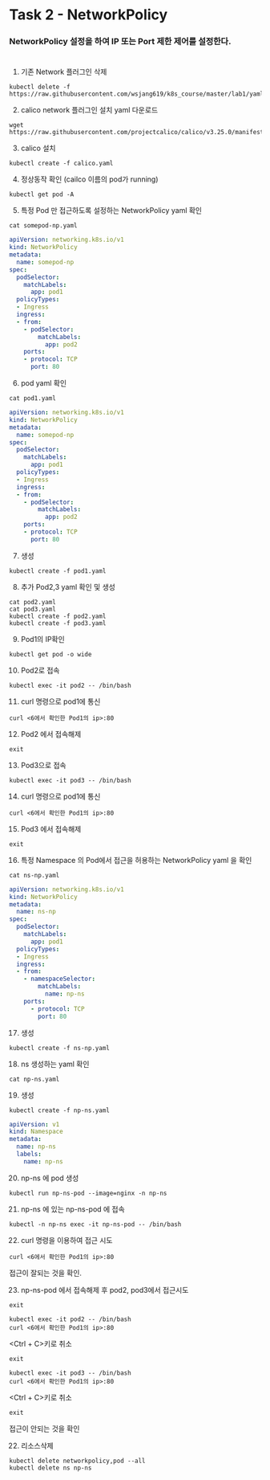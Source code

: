 # Task 2 - NetworkPolicy

### NetworkPolicy 설정을 하여 IP 또는 Port 제한 제어를 설정한다.
#

1. 기존 Network 플러그인 삭제
```
kubectl delete -f https://raw.githubusercontent.com/wsjang619/k8s_course/master/lab1/yaml/flannel.yaml
```

2. calico network 플러그인 설치 yaml 다운로드
```
wget https://raw.githubusercontent.com/projectcalico/calico/v3.25.0/manifests/calico.yaml
```
3. calico 설치
```
kubectl create -f calico.yaml
```

4. 정상동작 확인 (cailco 이름의 pod가 running)
```
kubectl get pod -A
```

5. 특정 Pod 만 접근하도록 설정하는 NetworkPolicy yaml 확인
```
cat somepod-np.yaml
```
```yaml
apiVersion: networking.k8s.io/v1
kind: NetworkPolicy
metadata:
  name: somepod-np
spec:
  podSelector:
    matchLabels:
      app: pod1
  policyTypes:
  - Ingress
  ingress:
  - from:
    - podSelector:
        matchLabels:
          app: pod2
    ports:
    - protocol: TCP
      port: 80
```

6. pod yaml 확인
```
cat pod1.yaml
```
```yaml
apiVersion: networking.k8s.io/v1
kind: NetworkPolicy
metadata:
  name: somepod-np
spec:
  podSelector:
    matchLabels:
      app: pod1
  policyTypes:
  - Ingress
  ingress:
  - from:
    - podSelector:
        matchLabels:
          app: pod2
    ports:
    - protocol: TCP
      port: 80
```

7. 생성
```
kubectl create -f pod1.yaml
``` 

8. 추가 Pod2,3 yaml 확인 및 생성
```
cat pod2.yaml
cat pod3.yaml
kubectl create -f pod2.yaml
kubectl create -f pod3.yaml
```

9. Pod1의 IP확인
```
kubectl get pod -o wide
```

10. Pod2로 접속
```
kubectl exec -it pod2 -- /bin/bash
```

11. curl 명령으로 pod1에 통신
```
curl <6에서 확인한 Pod1의 ip>:80
```

12. Pod2 에서 접속해제
```
exit
```

13. Pod3으로 접속
```
kubectl exec -it pod3 -- /bin/bash
```

14. curl 명령으로 pod1에 통신
```
curl <6에서 확인한 Pod1의 ip>:80
```

15. Pod3 에서 접속해제
```
exit
```

16. 특정 Namespace 의 Pod에서 접근을 허용하는 NetworkPolicy yaml 을 확인
```
cat ns-np.yaml
```
```yaml
apiVersion: networking.k8s.io/v1
kind: NetworkPolicy
metadata:
  name: ns-np
spec:
  podSelector:
    matchLabels:
      app: pod1
  policyTypes:
  - Ingress
  ingress:
  - from:
    - namespaceSelector:
        matchLabels:
          name: np-ns          
    ports:
      - protocol: TCP
        port: 80
```

17. 생성 
```
kubectl create -f ns-np.yaml
```

18. ns 생성하는 yaml 확인
```
cat np-ns.yaml
```

19. 생성
```
kubectl create -f np-ns.yaml
```
```yaml
apiVersion: v1
kind: Namespace
metadata:
  name: np-ns
  labels:
    name: np-ns
```

20. np-ns 에 pod 생성
```
kubectl run np-ns-pod --image=nginx -n np-ns
```

21. np-ns 에 있는 np-ns-pod 에 접속
```
kubectl -n np-ns exec -it np-ns-pod -- /bin/bash
```

22. curl 명령을 이용하여 접근 시도
```
curl <6에서 확인한 Pod1의 ip>:80
```
접근이 잘되는 것을 확인.

23. np-ns-pod 에서 접속해제 후 pod2, pod3에서 접근시도

```
exit
```

```
kubectl exec -it pod2 -- /bin/bash
curl <6에서 확인한 Pod1의 ip>:80
```
<Ctrl + C>키로 취소
```
exit
```
```
kubectl exec -it pod3 -- /bin/bash
curl <6에서 확인한 Pod1의 ip>:80
```
<Ctrl + C>키로 취소
```
exit
```

접근이 안되는 것을 확인


22. 리소스삭제 
```
kubectl delete networkpolicy,pod --all
kubectl delete ns np-ns
```
